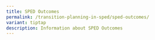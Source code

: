 ```yaml
---
title: SPED Outcomes
permalink: /transition-planning-in-sped/sped-outcomes/
variant: tiptap
description: Information about SPED Outcomes
---
```

